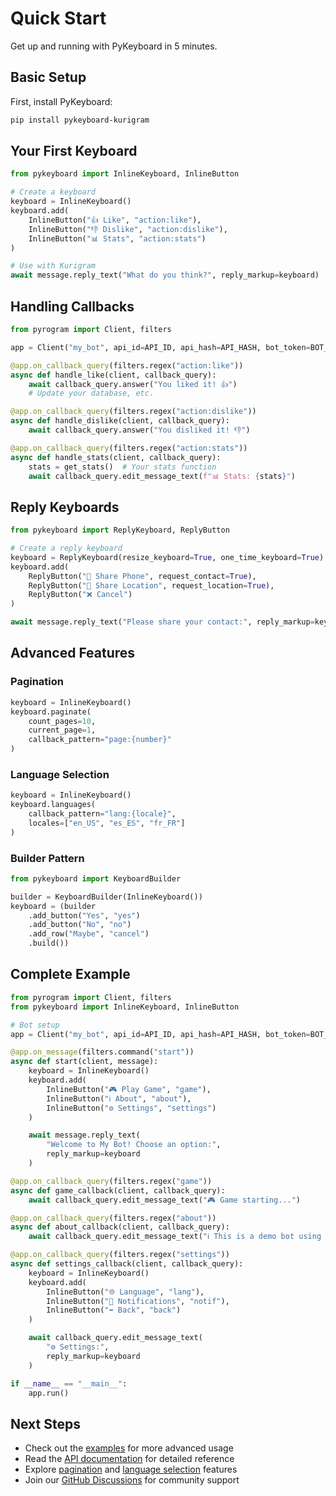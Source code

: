 # Quick Start

Get up and running with PyKeyboard in 5 minutes.

## Basic Setup

First, install PyKeyboard:

```bash
pip install pykeyboard-kurigram
```

## Your First Keyboard

```python
from pykeyboard import InlineKeyboard, InlineButton

# Create a keyboard
keyboard = InlineKeyboard()
keyboard.add(
    InlineButton("👍 Like", "action:like"),
    InlineButton("👎 Dislike", "action:dislike"),
    InlineButton("📊 Stats", "action:stats")
)

# Use with Kurigram
await message.reply_text("What do you think?", reply_markup=keyboard)
```

## Handling Callbacks

```python
from pyrogram import Client, filters

app = Client("my_bot", api_id=API_ID, api_hash=API_HASH, bot_token=BOT_TOKEN)

@app.on_callback_query(filters.regex("action:like"))
async def handle_like(client, callback_query):
    await callback_query.answer("You liked it! 👍")
    # Update your database, etc.

@app.on_callback_query(filters.regex("action:dislike"))
async def handle_dislike(client, callback_query):
    await callback_query.answer("You disliked it! 👎")

@app.on_callback_query(filters.regex("action:stats"))
async def handle_stats(client, callback_query):
    stats = get_stats()  # Your stats function
    await callback_query.edit_message_text(f"📊 Stats: {stats}")
```

## Reply Keyboards

```python
from pykeyboard import ReplyKeyboard, ReplyButton

# Create a reply keyboard
keyboard = ReplyKeyboard(resize_keyboard=True, one_time_keyboard=True)
keyboard.add(
    ReplyButton("📱 Share Phone", request_contact=True),
    ReplyButton("📍 Share Location", request_location=True),
    ReplyButton("❌ Cancel")
)

await message.reply_text("Please share your contact:", reply_markup=keyboard)
```

## Advanced Features

### Pagination

```python
keyboard = InlineKeyboard()
keyboard.paginate(
    count_pages=10,
    current_page=1,
    callback_pattern="page:{number}"
)
```

### Language Selection

```python
keyboard = InlineKeyboard()
keyboard.languages(
    callback_pattern="lang:{locale}",
    locales=["en_US", "es_ES", "fr_FR"]
)
```

### Builder Pattern

```python
from pykeyboard import KeyboardBuilder

builder = KeyboardBuilder(InlineKeyboard())
keyboard = (builder
    .add_button("Yes", "yes")
    .add_button("No", "no")
    .add_row("Maybe", "cancel")
    .build())
```

## Complete Example

```python
from pyrogram import Client, filters
from pykeyboard import InlineKeyboard, InlineButton

# Bot setup
app = Client("my_bot", api_id=API_ID, api_hash=API_HASH, bot_token=BOT_TOKEN)

@app.on_message(filters.command("start"))
async def start(client, message):
    keyboard = InlineKeyboard()
    keyboard.add(
        InlineButton("🎮 Play Game", "game"),
        InlineButton("ℹ️ About", "about"),
        InlineButton("⚙️ Settings", "settings")
    )

    await message.reply_text(
        "Welcome to My Bot! Choose an option:",
        reply_markup=keyboard
    )

@app.on_callback_query(filters.regex("game"))
async def game_callback(client, callback_query):
    await callback_query.edit_message_text("🎮 Game starting...")

@app.on_callback_query(filters.regex("about"))
async def about_callback(client, callback_query):
    await callback_query.edit_message_text("ℹ️ This is a demo bot using PyKeyboard!")

@app.on_callback_query(filters.regex("settings"))
async def settings_callback(client, callback_query):
    keyboard = InlineKeyboard()
    keyboard.add(
        InlineButton("🌐 Language", "lang"),
        InlineButton("🔔 Notifications", "notif"),
        InlineButton("⬅️ Back", "back")
    )

    await callback_query.edit_message_text(
        "⚙️ Settings:",
        reply_markup=keyboard
    )

if __name__ == "__main__":
    app.run()
```

## Next Steps

- Check out the [examples](../examples/basic-bot) for more advanced usage
- Read the [API documentation](../api/inline-keyboard) for detailed reference
- Explore [pagination](../inline-keyboards#pagination) and [language selection](../inline-keyboards#language-selection) features
- Join our [GitHub Discussions](https://github.com/johnnie-610/pykeyboard/discussions) for community support
